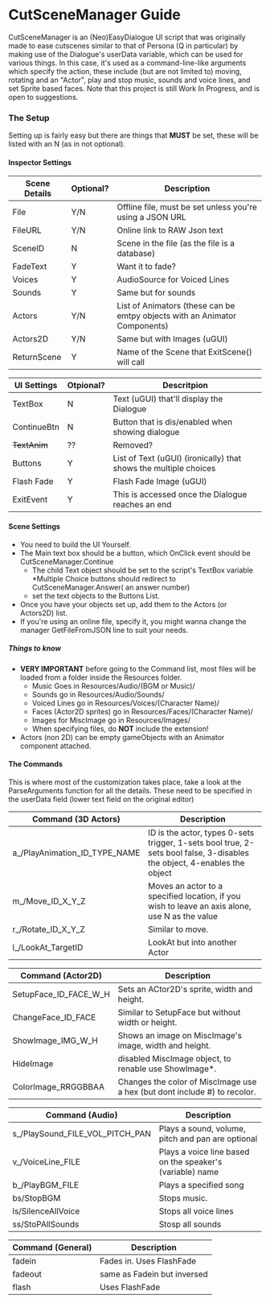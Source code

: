 # CutSceneManager Guide
CutSceneManager is an (Neo)EasyDialogue UI script that was originally made to ease cutscenes similar to that of Persona (Q in particular) by making use of the Dialogue's userData variable, which can be used for various things. In this case, it's used as a command-line-like arguments which specify the action, these include (but are not limited to) moving, rotating and an "Actor", play and stop music, sounds and voice lines, and set Sprite based faces. Note that this project is still Work In Progress, and is open to suggestions.

### The Setup
Setting up is fairly easy but there are things that **MUST** be set, these will be listed with an N (as in not optional).

#### Inspector Settings
| Scene Details | Optional? | Description |
|---------------|----------|-------------|
| File | Y/N | Offline file, must be set unless you're using a JSON URL |
| FileURL | Y/N | Online link to RAW Json text |
| SceneID | N | Scene in the file (as the file is a database) |
| FadeText | Y | Want it to fade? |
| Voices | Y | AudioSource for Voiced Lines |
| Sounds | Y | Same but for sounds |
| Actors | Y/N | List of Animators (these can be emtpy objects with an Animator Components) |
| Actors2D | Y/N | Same but with Images (uGUI) |
| ReturnScene | Y | Name of the Scene that ExitScene() will call |

| UI Settings | Otpional? | Descritpion |
|-------------|-----------|-------------|
| TextBox | N | Text (uGUI) that'll display the Dialogue |
| ContinueBtn | N | Button  that is dis/enabled when showing dialogue | 
| ~~TextAnim~~ | ?? | Removed? |
| Buttons | Y | List of Text (uGUI) (ironically) that shows the multiple choices |
| Flash Fade| Y | Flash Fade Image (uGUI) |
| ExitEvent | Y | This is accessed once the Dialogue reaches an end |

  
#### Scene Settings
* You need to build the UI Yourself.
* The Main text box should be a button, which OnClick event should be CutSceneManager.Continue
  * The child Text object should be set to the script's TextBox variable
*Multiple Choice buttons should redirect to CutSceneManager.Answer( an answer number)
  * set the text objects to the Buttons List.
* Once you have your objects set up, add them to the Actors (or Actors2D) list.
* If you're using an online file, specify it, you might wanna change the manager GetFileFromJSON line to suit your needs.

##### Things to know
* **VERY IMPORTANT** before going to the Command list, most files will be loaded from a folder inside the Resources folder.
  * Music Goes in Resources/Audio/(BGM or Music)/
  * Sounds go in Resources/Audio/Sounds/
  * Voiced Lines go in Resources/Voices/(Character Name)/
  * Faces (Actor2D sprites) go in Resources/Faces/(Character Name)/
  * Images for MiscImage go in Resources/Images/
  * When specifying files, do **NOT** include the extension!
* Actors (non 2D) can be empty gameObjects with an Animator component attached.

#### The Commands
This is where most of the customization takes place, take a look at the ParseArguments function for all the details. These need to be specified in the userData field (lower text field on the original editor)

| Command (3D Actors)| Description |
|--------------------|------------ |
| a_/PlayAnimation_ID_TYPE_NAME| ID is the actor, types 0-sets trigger, 1-sets bool true, 2-sets bool false, 3-disables the object, 4-enables the object|
| m_/Move_ID_X_Y_Z  | Moves an actor to a specified location, if you wish to leave an axis alone, use N as the value |
| r_/Rotate_ID_X_Y_Z | Similar to move. |
| l_/LookAt_TargetID | LookAt but into another Actor |

| Command (Actor2D) | Description |
|-------------------|-------------|
| SetupFace_ID_FACE_W_H | Sets an ACtor2D's sprite, width and height. |
| ChangeFace_ID_FACE | Similar to SetupFace but without width or height. |
| ShowImage_IMG_W_H | Shows an image on MiscImage's image, width and height. |
| HideImage | disabled MiscImage object, to renable use ShowImage*. |
| ColorImage_RRGGBBAA| Changes the color of MiscImage use a hex (but dont include #) to recolor.|

| Command (Audio) | Description |
|-----------------|-------------|
| s_/PlaySound_FILE_VOL_PITCH_PAN | Plays a sound, volume, pitch and pan are optional |
| v_/VoiceLine_FILE | Plays a voice line based on the speaker's (variable) name |
| b_/PlayBGM_FILE | Plays a specified song |
| bs/StopBGM | Stops music. |
| ls/SilenceAllVoice | Stops all voice lines |
| ss/StoPAllSounds | Stosp all sounds |

| Command (General) | Description |
|-------------------|-------------|
| fadein | Fades in. Uses FlashFade |
| fadeout | same as Fadein but inversed |
| flash | Uses FlashFade |
